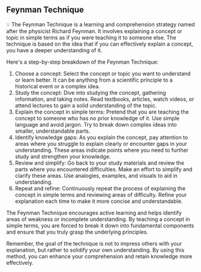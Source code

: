 ## Feynman Technique

<aside>
💡 The Feynman Technique is a learning and comprehension strategy named after the physicist Richard Feynman. It involves explaining a concept or topic in simple terms as if you were teaching it to someone else. The technique is based on the idea that if you can effectively explain a concept, you have a deeper understanding of it.

Here's a step-by-step breakdown of the Feynman Technique:

1. Choose a concept: Select the concept or topic you want to understand or learn better. It can be anything from a scientific principle to a historical event or a complex idea.
2. Study the concept: Dive into studying the concept, gathering information, and taking notes. Read textbooks, articles, watch videos, or attend lectures to gain a solid understanding of the topic.
3. Explain the concept in simple terms: Pretend that you are teaching the concept to someone who has no prior knowledge of it. Use simple language and avoid jargon. Try to break down complex ideas into smaller, understandable parts.
4. Identify knowledge gaps: As you explain the concept, pay attention to areas where you struggle to explain clearly or encounter gaps in your understanding. These areas indicate points where you need to further study and strengthen your knowledge.
5. Review and simplify: Go back to your study materials and review the parts where you encountered difficulties. Make an effort to simplify and clarify these areas. Use analogies, examples, and visuals to aid in understanding.
6. Repeat and refine: Continuously repeat the process of explaining the concept in simple terms and reviewing areas of difficulty. Refine your explanation each time to make it more concise and understandable.

The Feynman Technique encourages active learning and helps identify areas of weakness or incomplete understanding. By teaching a concept in simple terms, you are forced to break it down into fundamental components and ensure that you truly grasp the underlying principles.

Remember, the goal of the technique is not to impress others with your explanation, but rather to solidify your own understanding. By using this method, you can enhance your comprehension and retain knowledge more effectively.

</aside>